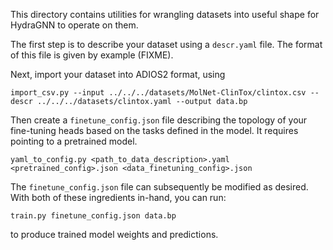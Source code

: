 This directory contains utilities for
wrangling datasets into useful
shape for HydraGNN to operate on them.


The first step is to describe your dataset
using a `descr.yaml` file.
The format of this file is given by example (FIXME).

Next, import your dataset into ADIOS2 format, using

    import_csv.py --input ../../../datasets/MolNet-ClinTox/clintox.csv --descr ../../../datasets/clintox.yaml --output data.bp

Then create a `finetune_config.json` file describing
the topology of your fine-tuning heads based
 on the tasks defined in the model.  It requires
pointing to a pretrained model. 

    yaml_to_config.py <path_to_data_description>.yaml <pretrained_config>.json <data_finetuning_config>.json

The `finetune_config.json` file can subsequently be modified as desired. 
With both of these ingredients in-hand, you can run:

    train.py finetune_config.json data.bp

to produce trained model weights and predictions.

